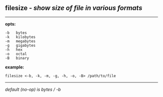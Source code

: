 ‎
=

## filesize - *show size of file in various formats*

---------------------------------------------

**opts:**

    -b   bytes
    -k   kilobytes
    -m   megabytes
    -g   gigabytes
    -h   hex
    -o   octal
    -B   binary

**example:**

    filesize <-b, -k, -m, -g, -h, -o, -B> /path/to/file

------------------------------------------------------
*default (no-op) is bytes / -b*
